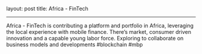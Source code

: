 layout: post
title: Africa - FinTech

---

Africa - FinTech is contributing a platform and portfolio in Africa, leveraging the local experience with mobile finance. There’s market, consumer driven innovation and a capable young labor force. Exploring to collaborate on business models and developments #blockchain #mbp